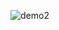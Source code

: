 ![demo2](https://github.com/yuxuan271828/demo2/assets/105376485/2e6d7a47-518b-4bcc-98cc-097fb1f3d778)
